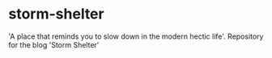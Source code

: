 # storm-shelter
'A place that reminds you to slow down in the modern hectic life'. Repository for the blog 'Storm Shelter'
